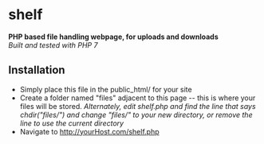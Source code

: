 # shelf
**PHP based file handling webpage, for uploads and downloads**  
_Built and tested with PHP 7_

## Installation
* Simply place this file in the public_html/ for your site
* Create a folder named "files" adjacent to this page -- this is where your files will be stored.
_Alternately, edit shelf.php and find the line that says chdir("files/") and change "files/" to your new directory, or remove the line to use the current directory_
* Navigate to http://yourHost.com/shelf.php
